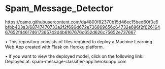 # Spam_Message_Detector
https://camo.githubusercontent.com/da4800f82370b15d46ec15bed60f0e9bfbb403a3/68747470733a2f2f696d672e736869656c64732e696f2f62616467652f446174617365742d4b6167676c652d626c75652e737667

• This repository consists of files required to deploy a Machine Learning Web App created with Flask on Heroku platform.

• If you want to view the deployed model, click on the following link:
Deployed at: spam-message-classifier-app.herokuapp.com
